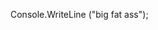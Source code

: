 Console.WriteLine ("big fat ass");

<!---
narsmer/narsmer is a ✨ special ✨ repository because its `README.md` (this file) appears on your GitHub profile.
You can click the Preview link to take a look at your changes.
--->
